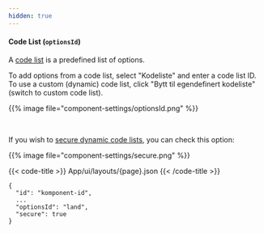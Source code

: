 ```yaml
---
hidden: true
---
```


<!-- begin intro -->
#### Code List (`optionsId`)

A [code list](/altinn-studio/guides/development/options) is a predefined list of options.

<!-- end intro -->


<!-- begin asd -->

To add options from a code list, select "Kodeliste" and enter a code list ID.
 To use a custom (dynamic) code list, click "Bytt til egendefinert kodeliste" (switch to custom code list).

{{% image file="component-settings/optionsId.png" %}}

<br>

If you wish to [secure dynamic code lists](/altinn-studio/guides/development/options/dynamic-codelists/#secured-dynamic-options), you can check this option:

{{% image file="component-settings/secure.png" %}}
<!-- end asd -->


<!-- begin code -->

{{< code-title >}}
App/ui/layouts/{page}.json
{{< /code-title >}}

```json{hl_lines="4-5"}
{
  "id": "komponent-id",
  ...
  "optionsId": "land",
  "secure": true
}
```

<!-- end code -->


<!-- begin more -->


<!-- end more -->